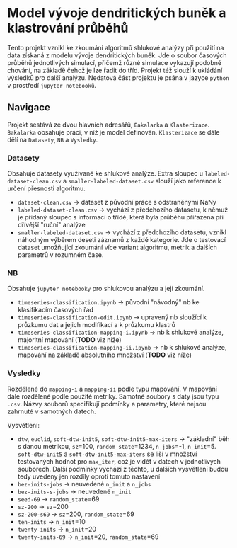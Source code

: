 # Model vývoje dendritických buněk a klastrování průběhů

Tento projekt vznikl ke zkoumání algoritmů shlukové analýzy při použití na data získaná z modelu vývoje dendritických buněk. Jde o soubor časových průběhů jednotlivých simulací, přičemž různé simulace vykazují podobné chování, na základě čehož je lze řadit do tříd. Projekt též slouží k ukládání výsledků pro další analýzu. Nedatová část projektu je psána v jazyce `python` v prostředí `jupyter notebooků`.

## Navigace

Projekt sestává ze dvou hlavních adresářů, `Bakalarka` a `Klasterizace`. `Bakalarka` obsahuje práci, v níž je model definován. `Klasterizace` se dále dělí na `Datasety`, `NB` a `Vysledky`.

### Datasety

Obsahuje datasety využívané ke shlukové analýze. Extra sloupec u `labeled-dataset-clean.csv` a `smaller-labeled-dataset.csv` slouží jako reference k určení přesnosti algoritmu.

- `dataset-clean.csv` → dataset z původní práce s odstraněnými NaNy
- `labeled-dataset-clean.csv` → vychází z předchozího datasetu, k němuž je přidaný sloupec s informací o třídě, která byla průběhu přiřazena při dřívější "ruční" analýze 
- `smaller-labeled-dataset.csv` → vychází z předchozího datasetu, vznikl náhodným výběrem deseti záznamů z každé kategorie. Jde o testovací dataset umožňující zkoumání více variant algoritmu, metrik a dalších parametrů v rozumném čase.

### NB

Obsahuje `jupyter notebooky` pro shlukovou analýzu a její zkoumání.

- `timeseries-classification.ipynb` → původní "návodný" nb ke klasifikacím časových řad
- `timeseries-classification-edit.ipynb` → upravený nb sloužící k průzkumu dat a jejich modifikací a k průzkumu klastrů
- `timeseries-classification-mapping-i.ipynb` → nb k shlukové analýze, majoritní mapování (**TODO** viz níže)
- `timeseries-classification-mapping-ii.ipynb` → nb k shlukové analýze, mapování na základě absolutního množství (**TODO** viz níže)

### Vysledky

Rozdělené do `mapping-i` a `mapping-ii` podle typu mapování. V mapování dále rozdělené podle použité metriky. Samotné soubory s daty jsou typu `.csv`. Názvy souborů specifikují podmínky a parametry, které nejsou zahrnuté v samotných datech.

Vysvětlení:
- `dtw`, `euclid`, `soft-dtw-init5`, `soft-dtw-init5-max-iters` → "základní" běh s danou metrikou, `sz`=100, `random_state`=1234, `n_jobs`=-1, `n_init`=5. `soft-dtw-init5` a `soft-dtw-init5-max-iters` se liší v množství testovaných hodnot pro `max_iter`, což je vidět v datech v jednotlivých souborech. Další podmínky vychází z těchto, u dalších vysvětlení budou tedy uvedeny jen rozdíly oproti tomuto nastavení
- `bez-inits-jobs` → neuvedené `n_init` a `n_jobs`
- `bez-inits-s-jobs` → neuvedené `n_init`
- `seed-69` → `random_state`=69
- `sz-200` → `sz`=200
- `sz-200-s69` → `sz`=200, `random_state`=69
- `ten-inits` → `n_init`=10
- `twenty-inits` → `n_init`=20
- `twenty-inits-69` → `n_init`=20, `random_state`=69
